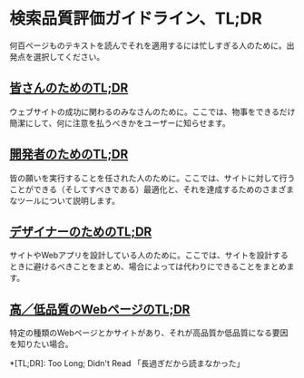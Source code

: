 # 検索品質評価ガイドライン、TL;DR

何百ページものテキストを読んでそれを適用するには忙しすぎる人のために。出発点を選択してください。

## [皆さんのためのTL;DR](/ja/tldr/for-everyone.html)

ウェブサイトの成功に関わるのみなさんのために。ここでは、物事をできるだけ簡潔にして、何に注意を払うべきかをユーザーに知らせます。

## [開発者のためのTL;DR](/ja/tldr/for-developers.html)

皆の願いを実行することを任された人のために。ここでは、サイトに対して行うことができる（そしてすべきである）最適化と、それを達成するためのさまざまなツールについて説明します。

## [デザイナーのためのTL;DR](/ja/tldr/for-designers.html)

サイトやWebアプリを設計している人のために。ここでは、サイトを設計するときに避けるべきことをまとめ、場合によっては代わりにできることをまとめます。

## [高／低品質のWebページのTL;DR](/tldr/quality-characteristics.html)

特定の種類のWebページとかサイトがあり、それが高品質か低品質になる要因を知りたい場合。

*[TL;DR]: Too Long; Didn't Read 「長過ぎだから読まなかった」
